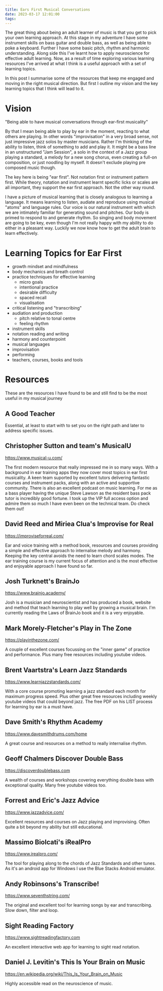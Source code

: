 ```yaml
---
title: Ears First Musical Conversations
date: 2023-03-17 12:01:00
tags:
---
```


The great thing about being an adult learner of music is that you get to pick your own learning approach. At this stage in my adventure I have some instrument skills on bass guitar and double bass, as well as being able to poke a keyboard. Further I have some basic pitch, rhythm and harmonic understanding. Along side this I've learnt how to apply neuroscience for effective adult learning. Now, as a result of time exploring various learning resources I've arrived at what I think is a useful approach with a set of learning topics. 

In this post I summarise some of the resources that keep me engaged and moving in the right musical direction. But first I outline my vision and the key learning topics that I think will lead to it.

# Vision

  "Being able to have musical conversations through ear-first musicality"

By that I mean being able to play by ear in the moment, reacting to what others are playing. In other words "improvisation" in a very broad sense, not just impressive jazz solos by master musicians. Rather I'm thinking of  the ability to listen, think of something to add and play it. It might be a bass line in an unstructured "Jam Session", a solo in the context of a Jazz group playing a standard, a melody for a new song chorus, even creating a full-on composition, or just noodling by myself. It doesn't exclude playing pre composed music though.

The key here is being "ear first". Not notation first or instrument pattern first. While theory, notation and instrument learnt specific licks or scales are all important, they support the ear first approach. Not the other way round. 

I have a picture of musical learning that is closely analogous to learning a language. It means learning to listen, audiate and reproduce using musical "atoms" and language rules. Our voice is our natural instrument with which we are intimately familiar for generating sound and pitches. Our body is primed to respond to and generate rhythm. So singing and body movement are going to be key, even though I'm not really happy with my ability to do either in a pleasant way. Luckily we now know how to get the adult brain to learn effectively. 

# Learning Topics for Ear First

- growth mindset and mindfulness
- body mechanics and breath control
- practice techniques for effective learning
  - micro goals
  - intentional practice
  - desirable difficulty
  - spaced recall
  - visualisation
- critical listening and "transcribing"
- audiation and production
  - pitch relative to tonal centre
  - feeling rhythm
- instrument skills
- notation reading and writing
- harmony and counterpoint
- musical languages
- improvisation
- performing
- teachers, courses, books and tools

# Resources

These are the resources I have found to be and still find to be the most useful in my musical journey

## A Good Teacher

Essential, at least to start with to set you on the right path and later to address specific issues.

## Christopher Sutton and team's MusicalU

https://www.musical-u.com/

The first modern resource that really impressed me in so many ways. With a background in ear training apps they now cover most topics in ear first musicality. A keen team suported by excellent tutors delivering fantastic courses and instrument packs, along with an active and supportive community. There is also an excellent podcast on music learning. For me as a bass player having the unique Steve Lawson as the resident bass pack tutor is incredibly good fortune. I took up the VIP full access option and admire them so much I have even been on the technical team. Do check them out!

## David Reed and Miriea Clua's Improvise for Real

https://improviseforreal.com/

Ear and voice training with a method book, resources and courses providing a simple and effective approach to internalise melody and harmony. Keeping the key central avoids the need to learn chord scales modes. The ear training course is my current focus of attention and is the most effective and enjoyable approach I have found so far.

## Josh Turknett's BrainJo

https://www.brainjo.academy/

Josh is a musician and neuroscientist and has produced a book, website and method that teach learning to play well by growing a musical brain. I'm currently reading the Laws of BrainJo book and it is a very enjoyable. 

## Mark Morely-Fletcher's Play in The Zone

https://playinthezone.com/

A couple of excellent courses focussing on the "inner game" of practice and performance. Plus many free resources including youtube videos.

## Brent Vaartstra's Learn Jazz Standards

https://www.learnjazzstandards.com/

With a core course promoting learning a jazz standard each month for maximum progress speed. Plus other great free resources including weekly youtube videos that could beyond jazz. The free PDF on his LIST process for learning by ear is a must have. 

## Dave Smith's Rhythm Academy

https://www.davesmithdrums.com/home

A great course and resources on a method to really internalise rhythm.

## Geoff Chalmers Discover Double Bass

https://discoverdoublebass.com

A wealth of courses and workshops covering everything double bass with exceptional quality. Many free youtube videos too.

## Forrest and Eric's Jazz Advice

https://www.jazzadvice.com/

Excellent resources and courses on Jazz playing and improvising. Often quite a bit beyond my ability but still educational.

## Massimo Biolcati's iRealPro

https://www.irealpro.com/

The tool for playing along to the chords of Jazz Standards and other tunes. As it's an android app for Windows I use the Blue Stacks Android emulator.

## Andy Robinsons's Transcribe!

https://www.seventhstring.com/

The original and excellent tool for learning songs by ear and transcribing. Slow down, filter and loop.

## Sight Reading Factory

https://www.sightreadingfactory.com

An excellent interactive web app for learning to sight read notation.

## Daniel J. Levitin's This Is Your Brain on Music

https://en.wikipedia.org/wiki/This_Is_Your_Brain_on_Music

Highly accessible read on the neuroscience of music.